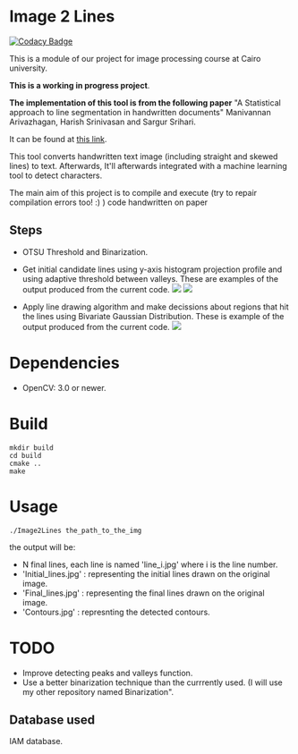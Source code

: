 # Image 2 Lines

[![Codacy Badge](https://api.codacy.com/project/badge/Grade/b06e28bb75234b76838218c1cad86568)](https://www.codacy.com/app/Samir55/Image2Lines?utm_source=github.com&utm_medium=referral&utm_content=Samir55/Image2Lines&utm_campaign=badger)

This is a module of our project for image processing course at Cairo university.

**This is a working in progress project**.

**The implementation of this tool is from the following paper** "A Statistical approach to line segmentation in handwritten documents" Manivannan Arivazhagan, Harish Srinivasan and Sargur Srihari. 

  It can be found at [this link](http://citeseerx.ist.psu.edu/viewdoc/download?doi=10.1.1.88.5806&rep=rep1&type=pdf).

This tool converts handwritten text image (including straight and skewed lines) to text. Afterwards, It'll afterwards integrated with a machine learning tool to detect characters.

The main aim of this project is to compile and execute (try to repair compilation errors too! :) ) code handwritten on paper

## Steps
*  OTSU Threshold and Binarization.
* Get initial candidate lines using y-axis histogram projection profile and using adaptive threshold between valleys.
These are examples of the output produced from the current code.
![](https://i.imgur.com/961QuKN.jpg)
![](https://i.imgur.com/ZdAIQeO.jpg)

* Apply line drawing algorithm and make decissions about regions that hit the lines using Bivariate Gaussian Distribution.
These is example of the output produced from the current code.
![](https://i.imgur.com/GMqsSxc.jpg)

# Dependencies
* OpenCV: 3.0 or newer.

# Build
```Console
mkdir build
cd build
cmake ..
make
```
# Usage
```Console
./Image2Lines the_path_to_the_img
```
the output will be:
* N final lines, each line is named 'line_i.jpg' where i is the line number.
* 'Initial_lines.jpg' : representing the initial lines drawn on the original image.
* 'Final_lines.jpg' : representing the final lines drawn on the original image.
* 'Contours.jpg' : represnting the detected contours.

# TODO
* Improve detecting peaks and valleys function.
* Use a better binarization technique than the currrently used. (I will use my other repository named Binarization".

## Database used
IAM database.


